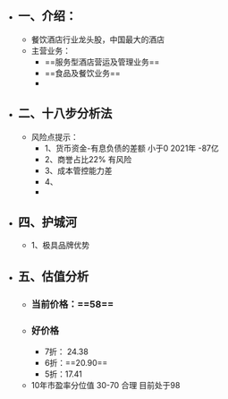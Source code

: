 - ## 一、介绍：
	- 餐饮酒店行业龙头股，中国最大的酒店
	- 主营业务：
		- ==服务型酒店营运及管理业务==
		- ==食品及餐饮业务==
		-
- ## 二、十八步分析法
	- 风险点提示：
		- 1、货币资金-有息负债的差额     小于0  2021年 -87亿
		- 2、商誉占比22% 有风险
		- 3、成本管控能力差
		- 4、
		-
- ## 四、护城河
	- 1、极具品牌优势
- ## 五、估值分析
	- ### 当前价格：==58==
	- ### 好价格
		- 7折： 24.38
		- 6折：==20.90==
		- 5折：17.41
	- 10年市盈率分位值  30-70 合理 目前处于98